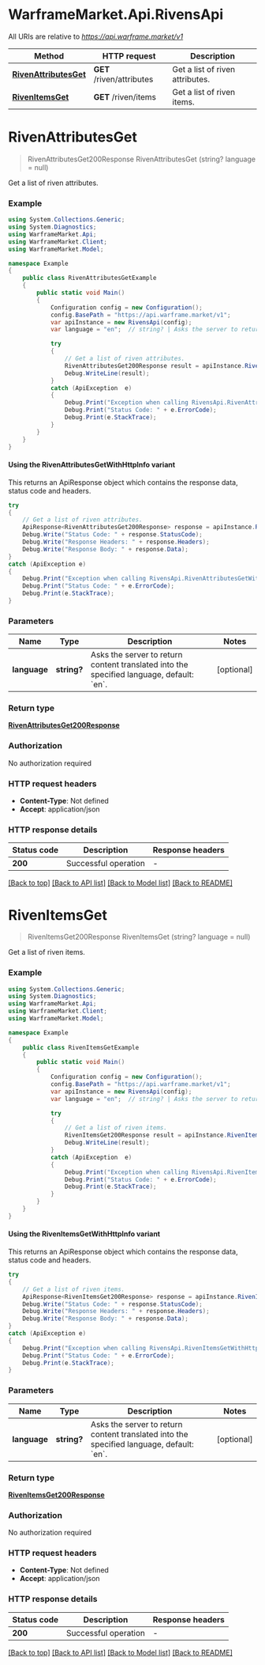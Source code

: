 # WarframeMarket.Api.RivensApi

All URIs are relative to *https://api.warframe.market/v1*

| Method | HTTP request | Description |
|--------|--------------|-------------|
| [**RivenAttributesGet**](RivensApi.md#rivenattributesget) | **GET** /riven/attributes | Get a list of riven attributes. |
| [**RivenItemsGet**](RivensApi.md#rivenitemsget) | **GET** /riven/items | Get a list of riven items. |

<a id="rivenattributesget"></a>
# **RivenAttributesGet**
> RivenAttributesGet200Response RivenAttributesGet (string? language = null)

Get a list of riven attributes.

### Example
```csharp
using System.Collections.Generic;
using System.Diagnostics;
using WarframeMarket.Api;
using WarframeMarket.Client;
using WarframeMarket.Model;

namespace Example
{
    public class RivenAttributesGetExample
    {
        public static void Main()
        {
            Configuration config = new Configuration();
            config.BasePath = "https://api.warframe.market/v1";
            var apiInstance = new RivensApi(config);
            var language = "en";  // string? | Asks the server to return content translated into the specified language, default: `en`.  (optional) 

            try
            {
                // Get a list of riven attributes.
                RivenAttributesGet200Response result = apiInstance.RivenAttributesGet(language);
                Debug.WriteLine(result);
            }
            catch (ApiException  e)
            {
                Debug.Print("Exception when calling RivensApi.RivenAttributesGet: " + e.Message);
                Debug.Print("Status Code: " + e.ErrorCode);
                Debug.Print(e.StackTrace);
            }
        }
    }
}
```

#### Using the RivenAttributesGetWithHttpInfo variant
This returns an ApiResponse object which contains the response data, status code and headers.

```csharp
try
{
    // Get a list of riven attributes.
    ApiResponse<RivenAttributesGet200Response> response = apiInstance.RivenAttributesGetWithHttpInfo(language);
    Debug.Write("Status Code: " + response.StatusCode);
    Debug.Write("Response Headers: " + response.Headers);
    Debug.Write("Response Body: " + response.Data);
}
catch (ApiException e)
{
    Debug.Print("Exception when calling RivensApi.RivenAttributesGetWithHttpInfo: " + e.Message);
    Debug.Print("Status Code: " + e.ErrorCode);
    Debug.Print(e.StackTrace);
}
```

### Parameters

| Name | Type | Description | Notes |
|------|------|-------------|-------|
| **language** | **string?** | Asks the server to return content translated into the specified language, default: &#x60;en&#x60;.  | [optional]  |

### Return type

[**RivenAttributesGet200Response**](RivenAttributesGet200Response.md)

### Authorization

No authorization required

### HTTP request headers

 - **Content-Type**: Not defined
 - **Accept**: application/json


### HTTP response details
| Status code | Description | Response headers |
|-------------|-------------|------------------|
| **200** | Successful operation |  -  |

[[Back to top]](#) [[Back to API list]](../README.md#documentation-for-api-endpoints) [[Back to Model list]](../README.md#documentation-for-models) [[Back to README]](../README.md)

<a id="rivenitemsget"></a>
# **RivenItemsGet**
> RivenItemsGet200Response RivenItemsGet (string? language = null)

Get a list of riven items.

### Example
```csharp
using System.Collections.Generic;
using System.Diagnostics;
using WarframeMarket.Api;
using WarframeMarket.Client;
using WarframeMarket.Model;

namespace Example
{
    public class RivenItemsGetExample
    {
        public static void Main()
        {
            Configuration config = new Configuration();
            config.BasePath = "https://api.warframe.market/v1";
            var apiInstance = new RivensApi(config);
            var language = "en";  // string? | Asks the server to return content translated into the specified language, default: `en`.  (optional) 

            try
            {
                // Get a list of riven items.
                RivenItemsGet200Response result = apiInstance.RivenItemsGet(language);
                Debug.WriteLine(result);
            }
            catch (ApiException  e)
            {
                Debug.Print("Exception when calling RivensApi.RivenItemsGet: " + e.Message);
                Debug.Print("Status Code: " + e.ErrorCode);
                Debug.Print(e.StackTrace);
            }
        }
    }
}
```

#### Using the RivenItemsGetWithHttpInfo variant
This returns an ApiResponse object which contains the response data, status code and headers.

```csharp
try
{
    // Get a list of riven items.
    ApiResponse<RivenItemsGet200Response> response = apiInstance.RivenItemsGetWithHttpInfo(language);
    Debug.Write("Status Code: " + response.StatusCode);
    Debug.Write("Response Headers: " + response.Headers);
    Debug.Write("Response Body: " + response.Data);
}
catch (ApiException e)
{
    Debug.Print("Exception when calling RivensApi.RivenItemsGetWithHttpInfo: " + e.Message);
    Debug.Print("Status Code: " + e.ErrorCode);
    Debug.Print(e.StackTrace);
}
```

### Parameters

| Name | Type | Description | Notes |
|------|------|-------------|-------|
| **language** | **string?** | Asks the server to return content translated into the specified language, default: &#x60;en&#x60;.  | [optional]  |

### Return type

[**RivenItemsGet200Response**](RivenItemsGet200Response.md)

### Authorization

No authorization required

### HTTP request headers

 - **Content-Type**: Not defined
 - **Accept**: application/json


### HTTP response details
| Status code | Description | Response headers |
|-------------|-------------|------------------|
| **200** | Successful operation |  -  |

[[Back to top]](#) [[Back to API list]](../README.md#documentation-for-api-endpoints) [[Back to Model list]](../README.md#documentation-for-models) [[Back to README]](../README.md)

